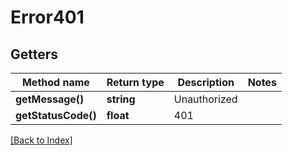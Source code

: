 # Error401

## Getters

Method name | Return type | Description | Notes
------------ | ------------- | ------------- | -------------
**getMessage()** | **string** | Unauthorized |
**getStatusCode()** | **float** | 401 |

[[Back to Index]](../index.md)
